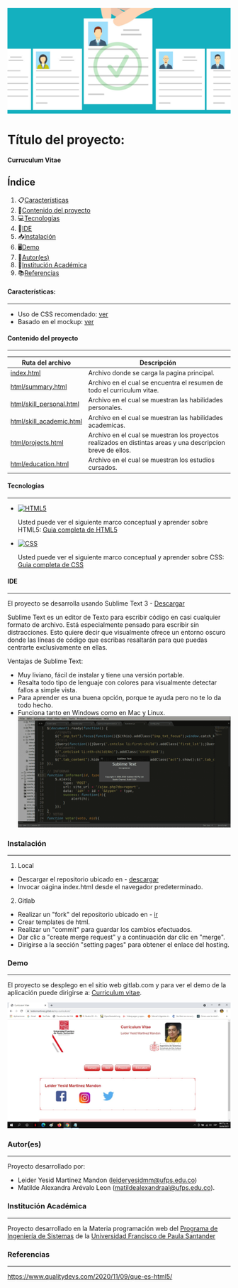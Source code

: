 ![Curriculum](img/curriculum.jpg)
# Título del proyecto:

#### Curruculum Vitae 

## Índice
1. 📋[Características](#características)
2. 📝[Contenido del proyecto](#contenido-del-proyecto)
3. 💻[Tecnologías](#tecnologías)
4. 📲[IDE](#ide)
5. 📥[Instalación](#instalación)
6. 🖥[Demo](#demo)
7. 👫[Autor(es)](#autores)
8. 🏫[Institución Académica](#institución-académica)
9. 📚[Referencias](#referencias)


#### Características:
___
  - Uso de CSS recomendado: [ver](https://gitlab.com/leiderMartinez/my-curriculum/-/tree/master/css)
  - Basado en el mockup: [ver](https://www.dropbox.com/s/s8u22zgwl1ipacn/Actividad%20Hoja%20de%20Vida-ufps-CSS.pdf?dl=0)


  #### Contenido del proyecto
  ___
  | Ruta del archivo | Descripción |
  | --- | --- | 
  | [index.html](https://gitlab.com/leiderMartinez/my-curriculum/-/blob/master/index.html) | Archivo donde se carga la pagina principal. |
  | [html/summary.html](https://gitlab.com/leiderMartinez/my-curriculum/-/blob/master/html/summary.html) | Archivo en el cual se encuentra el resumen de todo el curriculum vitae. |
  | [html/skill_personal.html](https://gitlab.com/leiderMartinez/my-curriculum/-/blob/master/html/skill_personal.html) | Archivo en el cual se muestran las habilidades personales. |
  | [html/skill_academic.html](https://gitlab.com/leiderMartinez/my-curriculum/-/blob/master/html/skill_academic.html) | Archivo en el cual se muestran las habilidades academicas.
  | [html/projects.html](https://gitlab.com/leiderMartinez/my-curriculum/-/blob/master/html/projects.html) | Archivo en el cual se muestran los proyectos realizados en distintas areas y una descripcion breve de ellos. |
  | [html/education.html](https://gitlab.com/leiderMartinez/my-curriculum/-/blob/master/html/education.html) | Archivo en el cual se muestran los estudios cursados. |


#### Tecnologías
___

  - [![HTML5](https://img.shields.io/badge/-HTML5-blue )](https://developer.mozilla.org/es/docs/Web/Guide/HTML/HTML5)




    Usted puede ver el siguiente marco conceptual y aprender sobre HTML5: [Guia completa de HTML5](https://www.w3schools.com/html/default.asp)

  - [![CSS](https://img.shields.io/badge/-CSS-brightgreen)](https://www.w3schools.com/css/default.asp)



    Usted puede ver el siguiente marco conceptual y aprender sobre CSS: [Guia completa de CSS](https://www.w3schools.com/css/default.asp)

 
#### IDE
___
El proyecto se desarrolla usando Sublime Text 3 - [Descargar](https://www.sublimetext.com/3)

  Sublime Text es un editor de Texto para escribir código en casi cualquier formato de archivo. Está especialmente pensado para escribir sin distracciones. Esto quiere decir que visualmente ofrece un entorno oscuro donde las líneas de código que escribas resaltarán para que puedas centrarte exclusivamente en ellas.
 
  Ventajas de Sublime Text:
 * Muy liviano, fácil de instalar y tiene una versión portable.
 * Resalta todo tipo de lenguaje con colores para visualmente detectar fallos a simple vista.
 * Para aprender es una buena opción, porque te ayuda pero no te lo da todo hecho.
 * Funciona tanto en Windows como en Mac y Linux.
![Sublime Text 3](/img/Sublime-Text-3-pantallazo-1024x532.png)

### Instalación
___

1. Local
  - Descargar el repositorio ubicado en - [descargar](http://gitlab.com/leiderMartinez/my-curriculum)
  - Invocar oágina index.html desde el navegador predeterminado.
2. Gitlab
  - Realizar un "fork" del repositorio ubicado en - [ir](http://gitlab.com/leiderMartinez/my-curriculum)
  - Crear templates de html.
  - Realizar un "commit" para guardar los cambios efectuados.
  - Dar clic a "create merge request" y a continuación dar clic en "merge".
  - Dirigirse a la sección "setting pages" para obtener el enlace del hosting.




### Demo
___
El proyecto se desplego en el sitio web gitlab.com y para ver el demo de la aplicación puede dirigirse a: [Curriculum vitae](http://leidermartinez.gitlab.io/my-curriculum/).

![Pagina Principal](img/pp.jpg)


### Autor(es)
___
Proyecto desarrollado por: 
- Leider Yesid Martinez Mandon (<leideryesidmm@ufps.edu.co>)
- Matilde Alexandra Arévalo Leon (<matildealexandraal@ufps.edu.co>).


### Institución Académica   
___
Proyecto desarrollado en la Materia programación web del  [Programa de Ingeniería de Sistemas] de la [Universidad Francisco de Paula Santander]


### Referencias 
___
https://www.qualitydevs.com/2020/11/09/que-es-html5/




[Programa de Ingeniería de Sistemas]: <https://ww2.ufps.edu.co)>
[Universidad Francisco de Paula Santander]: <https://ingsistemas.cloud.ufps.edu.co/>
